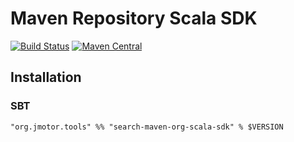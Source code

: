 # Maven Repository Scala SDK

[![Build Status](https://travis-ci.org/aiyanbo/search.maven.org-scala-sdk.svg?branch=master)](https://travis-ci.org/aiyanbo/search.maven.org-scala-sdk)
[![Maven Central](https://maven-badges.herokuapp.com/maven-central/org.jmotor.tools/search-maven-org-scala-sdk/badge.svg)](https://maven-badges.herokuapp.com/maven-central/org.jmotor.tools/search-maven-org-scala-sdk)

## Installation

### SBT

```
"org.jmotor.tools" %% "search-maven-org-scala-sdk" % $VERSION
```
